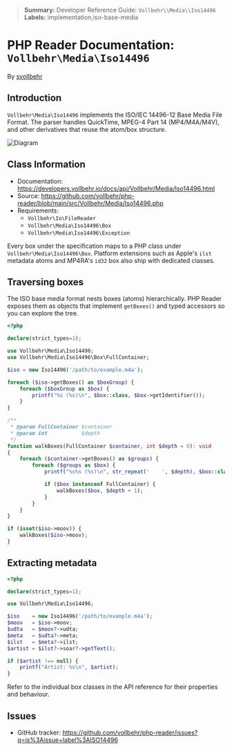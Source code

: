 > **Summary:** Developer Reference Guide: `Vollbehr\\Media\\Iso14496`
> **Labels:** implementation,iso-base-media


# PHP Reader Documentation: `Vollbehr\Media\Iso14496`
By [svollbehr](https://github.com/svollbehr)

## Introduction
`Vollbehr\Media\Iso14496` implements the ISO/IEC 14496-12 Base Media File Format. The parser handles
QuickTime, MPEG-4 Part 14 (MP4/M4A/M4V), and other derivatives that reuse the atom/box structure.

![Diagram](model/model.iso14496.png)

## Class Information

- Documentation: <https://developers.vollbehr.io/docs/api/Vollbehr/Media/Iso14496.html>
- Source: <https://github.com/vollbehr/php-reader/blob/main/src/Vollbehr/Media/Iso14496.php>
- Requirements:
  - `Vollbehr\Io\FileReader`
  - `Vollbehr\Media\Iso14496\Box`
  - `Vollbehr\Media\Iso14496\Exception`

Every box under the specification maps to a PHP class under `Vollbehr\Media\Iso14496\Box`. Platform
extensions such as Apple's `ilst` metadata atoms and MP4RA's `id32` box also ship with dedicated
classes.

## Traversing boxes
The ISO base media format nests boxes (atoms) hierarchically. PHP Reader exposes them as objects that
implement `getBoxes()` and typed accessors so you can explore the tree.

```php
<?php

declare(strict_types=1);

use Vollbehr\Media\Iso14496;
use Vollbehr\Media\Iso14496\Box\FullContainer;

$iso = new Iso14496('/path/to/example.m4a');

foreach ($iso->getBoxes() as $boxGroup) {
    foreach ($boxGroup as $box) {
        printf("%s (%s)\n", $box::class, $box->getIdentifier());
    }
}

/**
 * @param FullContainer $container
 * @param int           $depth
 */
function walkBoxes(FullContainer $container, int $depth = 0): void
{
    foreach ($container->getBoxes() as $groups) {
        foreach ($groups as $box) {
            printf("%s%s (%s)\n", str_repeat('    ', $depth), $box::class, $box->getIdentifier());

            if ($box instanceof FullContainer) {
                walkBoxes($box, $depth + 1);
            }
        }
    }
}

if (isset($iso->moov)) {
    walkBoxes($iso->moov);
}
```

## Extracting metadata

```php
<?php

declare(strict_types=1);

use Vollbehr\Media\Iso14496;

$iso    = new Iso14496('/path/to/example.m4a');
$moov   = $iso->moov;
$udta   = $moov?->udta;
$meta   = $udta?->meta;
$ilst   = $meta?->ilst;
$artist = $ilst?->soar?->getText();

if ($artist !== null) {
    printf("Artist: %s\n", $artist);
}
```

Refer to the individual box classes in the API reference for their properties and behaviour.

## Issues
- GitHub tracker: <https://github.com/vollbehr/php-reader/issues?q=is%3Aissue+label%3AISO14496>
